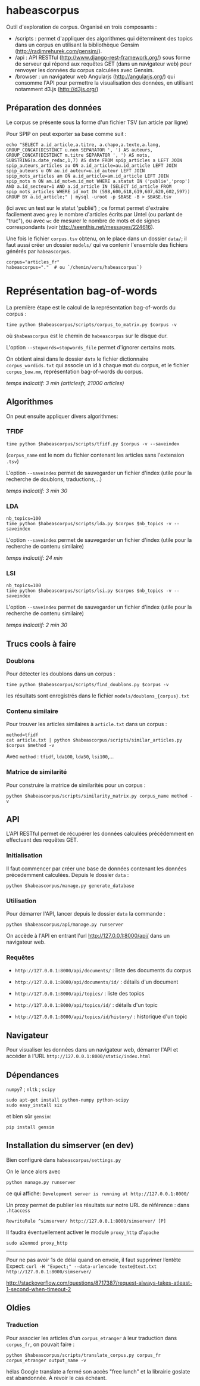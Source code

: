 # habeascorpus

Outil d'exploration de corpus. Organisé en trois composants :
- /scripts : permet d'appliquer des algorithmes qui déterminent des topics dans un corpus en utilisant la bibliothèque Gensim (http://radimrehurek.com/gensim/).
- /api : API RESTful (http://www.django-rest-framework.org/) sous forme de serveur qui répond aux requêtes GET (dans un navigateur web) pour renvoyer les données du corpus calculées avec Gensim.
- /browser : un navigateur web Angularjs (http://angularjs.org/) qui consomme l'API pour permettre la visualisation des données, en utilisant notamment d3.js (http://d3js.org/)

## Préparation des données

Le corpus se présente sous la forme d'un fichier TSV (un article par ligne)

Pour SPIP on peut exporter sa base comme suit :

```
echo "SELECT a.id_article,a.titre, a.chapo,a.texte,a.lang, GROUP_CONCAT(DISTINCT u.nom SEPARATOR ', ') AS auteurs, GROUP_CONCAT(DISTINCT m.titre SEPARATOR ', ') AS mots, SUBSTRING(a.date_redac,1,7) AS date FROM spip_articles a LEFT JOIN spip_auteurs_articles au ON a.id_article=au.id_article LEFT JOIN spip_auteurs u ON au.id_auteur=u.id_auteur LEFT JOIN spip_mots_articles am ON a.id_article=am.id_article LEFT JOIN spip_mots m ON am.id_mot=m.id_mot WHERE a.statut IN ('publie','prop') AND a.id_secteur=1 AND a.id_article IN (SELECT id_article FROM spip_mots_articles WHERE id_mot IN (598,600,618,619,607,620,602,597)) GROUP BY a.id_article;" | mysql -uroot -p $BASE -B > $BASE.tsv
```

(ici avec un test sur le statut 'publié') ; ce format permet d'extraire facilement avec `grep` le nombre d'articles écrits par Untel (ou parlant de "truc"), ou avec `wc` de mesurer le nombre de mots et de signes correspondants (voir http://seenthis.net/messages/224616).

Une fois le fichier `corpus.tsv` obtenu, on le place dans un dossier `data/`; il faut aussi créer un dossier `models/` qui va contenir l'ensemble des fichiers générés par `habeascorpus`. 

```
corpus="articles_fr"
habeascorpus="."  # ou `/chemin/vers/habeascorpus`)
```

# Représentation bag-of-words

La première étape est le calcul de la représentation bag-of-words du corpus :

```
time python $habeascorpus/scripts/corpus_to_matrix.py $corpus -v
```

où `$habeascorpus` est le chemin de `habeascorpus` sur le disque dur.

L'option `--stopwords=stopwords_file` permet d'ignorer certains mots.

On obtient ainsi dans le dossier `data` le fichier dictionnaire `corpus_wordids.txt` qui associe un id à chaque mot du corpus, et le fichier `corpus_bow.mm`, représentation bag-of-words du corpus.

_temps indicatif: 3 min (articlesfr, 21000 articles)_

## Algorithmes

On peut ensuite appliquer divers algorithmes:

### TFIDF

```
time python $habeascorpus/scripts/tfidf.py $corpus -v --saveindex
```

(`corpus_name` est le nom du fichier contenant les articles sans l'extension `.tsv`)

L'option `--saveindex` permet de sauvegarder un fichier d'index (utile pour la recherche de doublons, traductions,...)

_temps indicatif: 3 min 30_

### LDA
```
nb_topics=100
time python $habeascorpus/scripts/lda.py $corpus $nb_topics -v --saveindex
```

L'option `--saveindex` permet de sauvegarder un fichier d'index (utile pour la recherche de contenu similaire)

_temps indicatif: 24 min_

### LSI
```
nb_topics=100
time python $habeascorpus/scripts/lsi.py $corpus $nb_topics -v --saveindex
```

L'option `--saveindex` permet de sauvegarder un fichier d'index (utile pour la recherche de contenu similaire)

_temps indicatif: 2 min 30_


## Trucs cools à faire

### Doublons

Pour détecter les doublons dans un corpus :

```
time python $habeascorpus/scripts/find_doublons.py $corpus -v
```

les résultats sont enregistrés dans le fichier `models/doublons_{corpus}.txt`

### Contenu similaire

Pour trouver les articles similaires à `article.txt` dans un corpus :

```
method=tfidf
cat article.txt | python $habeascorpus/scripts/similar_articles.py $corpus $method -v
```

Avec `method` : `tfidf`, `lda100`, `lda50`, `lsi100`,... 

### Matrice de similarité

Pour construire la matrice de similarités pour un corpus :

```
python $habeascorpus/scripts/similarity_matrix.py corpus_name method -v
```

## API

L'API RESTful permet de récupérer les données calculées précédemment en effectuant des requêtes GET.

### Initialisation

Il faut commencer par créer une base de données contenant les données précedemment calculées. Depuis le dossier `data` :

```
python $habeascorpus/manage.py generate_database
```

### Utilisation

Pour démarrer l'API, lancer depuis le dossier `data` la commande :

```
python $habeascorpus/api/manage.py runserver
```

On accède à l'API en entrant l'url http://127.0.0.1:8000/api/ dans un navigateur web.

### Requêtes

- `http://127.0.0.1:8000/api/documents/` : liste des documents du corpus
- `http://127.0.0.1:8000/api/documents/id/` : détails d'un document

- `http://127.0.0.1:8000/api/topics/` : liste des topics
- `http://127.0.0.1:8000/api/topics/id/` : détails d'un topic
- `http://127.0.0.1:8000/api/topics/id/history/` : historique d'un topic

## Navigateur 

Pour visualiser les données dans un navigateur web, démarrer l'API et accéder à l'URL `http://127.0.0.1:8000/static/index.html`


## Dépendances
`numpy`? ; `nltk` ; `scipy`

```
sudo apt-get install python-numpy python-scipy
sudo easy_install six
```

et bien sûr `gensim`:
```
pip install gensim
```

## Installation du simserver (en dev)

Bien configuré dans `habeascorpus/settings.py`

On le lance alors avec
```
python manage.py runserver
```

ce qui affiche: `Development server is running at http://127.0.0.1:8000/`

Un proxy permet de publier les résultats sur notre URL de référence :
dans `.htaccess`
```
RewriteRule ^simserver/ http://127.0.0.1:8000/simserver/ [P]   
```

Il faudra éventuellement activer le module `proxy_http` d’`apache`
```
sudo a2enmod proxy_http
```

***
Pour ne pas avoir 1s de délai quand on envoie, il faut supprimer l’entête Expect:
` curl -H "Expect;" --data-urlencode texte@text.txt http://127.0.0.1:8000/simserver/ `

http://stackoverflow.com/questions/8717387/request-always-takes-atleast-1-second-when-timeout-2



## Oldies

### Traduction

Pour associer les articles d'un `corpus_etranger` à leur traduction dans `corpus_fr`, on pouvait faire :

```
python $habeascorpus/scripts/translate_corpus.py corpus_fr corpus_etranger output_name -v
```

hélas Google translate a fermé son accès "free lunch" et la librairie goslate est abandonnée. À revoir le cas échéant.


